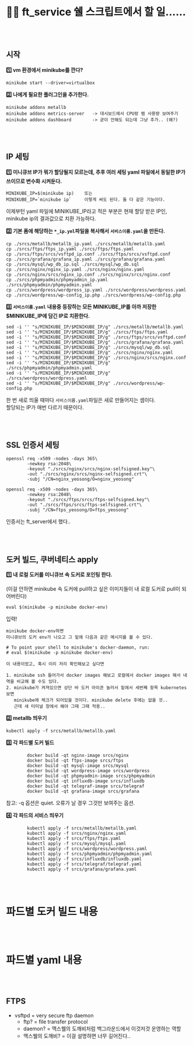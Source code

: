 <br><br>


# 🧘‍♂ ft_service 쉘 스크립트에서 할 일......


<br><br>

## 시작

**1️⃣  vm 환경에서 minikube를 깐다?**

~~~
minikube start --driver=virtualbox
~~~
 
**2️⃣  나에게 필요한 플러그인을 추가한다.**

~~~
minikube addons metallb
minikube addons metrics-server   -> 대시보드에서 CPU랑 램 사용량 보여주기
minikube addons dashboard        -> 굳이 안해도 되는데 그냥 추가.. (왜?)
~~~

<br><br>

## IP 세팅

**1️⃣  미니큐브 IP가 뭐가 할당될지 모르는데, 추후 여러 세팅 yaml 파일에서 동일한 IP가 쓰이므로 변수화 시켜둔다.**

~~~
MINIKUBE_IP=$(minikube ip)    또는
MINIKUBE_IP=`minikube ip`     이렇게 써도 된다. 둘 다 같은 기능이다.    
~~~

이제부턴 yaml 파일에 MINIKUBE_IP라고 적은 부분은 현재 할당 받은 IP인, minikube ip의 결과값으로 치환 가능하다.

**2️⃣  기본 폼에 해당하는 `*_ip.yml`파일을 복사해서 `서비스이름.yaml`을 만든다.**

~~~
cp ./srcs/metallb/metallb_ip.yaml ./srcs/metallb/metallb.yaml
cp ./srcs/ftps/ftps_ip.yaml ./srcs/ftps/ftps.yaml
cp ./srcs/ftps/srcs/vsftpd_ip.conf ./srcs/ftps/srcs/vsftpd.conf
cp ./srcs/grafana/grafana_ip.yaml ./srcs/grafana/grafana.yaml
cp ./srcs/mysql/wp_db_ip.sql ./srcs/mysql/wp_db.sql
cp ./srcs/nginx/nginx_ip.yaml ./srcs/nginx/nginx.yaml
cp ./srcs/nginx/srcs/nginx_ip.conf ./srcs/nginx/srcs/nginx.conf
cp ./srcs/phpmyadmin/phpmyadmin_ip.yaml ./srcs/phpmyadmin/phpmyadmin.yaml
cp ./srcs/wordpress/wordpress_ip.yaml ./srcs/wordpress/wordpress.yaml
cp ./srcs/wordpress/wp-config_ip.php ./srcs/wordpress/wp-config.php 
~~~

**3️⃣  `서비스이름.yaml` 내용중 등장하는 모든 MINIKUBE_IP를 아까 저장한 $MINIKUBE_IP에 담긴 IP로 치환한다.**

~~~
sed -i '' "s/MINIKUBE_IP/$MINIKUBE_IP/g" ./srcs/metallb/metallb.yaml
sed -i '' "s/MINIKUBE_IP/$MINIKUBE_IP/g" ./srcs/ftps/ftps.yaml
sed -i '' "s/MINIKUBE_IP/$MINIKUBE_IP/g" ./srcs/ftps/srcs/vsftpd.conf
sed -i '' "s/MINIKUBE_IP/$MINIKUBE_IP/g" ./srcs/grafana/grafana.yaml
sed -i '' "s/MINIKUBE_IP/$MINIKUBE_IP/g" ./srcs/mysql/wp_db.sql
sed -i '' "s/MINIKUBE_IP/$MINIKUBE_IP/g" ./srcs/nginx/nginx.yaml
sed -i '' "s/MINIKUBE_IP/$MINIKUBE_IP/g" ./srcs/nginx/srcs/nginx.conf
sed -i '' "s/MINIKUBE_IP/$MINIKUBE_IP/g" ./srcs/phpmyadmin/phpmyadmin.yaml
sed -i '' "s/MINIKUBE_IP/$MINIKUBE_IP/g" ./srcs/wordpress/wordpress.yaml
sed -i '' "s/MINIKUBE_IP/$MINIKUBE_IP/g" ./srcs/wordpress/wp-config.php 
~~~

한 번 새로 띄울 때마다 `서비스이름.yaml`파일은 새로 만들어지는 셈이다. <br>
할당되는 IP가 매번 다르기 때문이다.

<br><br>

## SSL 인증서 세팅

~~~
openssl req -x509 -nodes -days 365\
		-newkey rsa:2048\
		-keyout "./srcs/nginx/srcs/nginx-selfsigned.key"\
		-out "./srcs/nginx/srcs/nginx-selfsigned.crt"\
		-subj "/CN=nginx_yeosong/O=nginx_yeosong"

openssl req -x509 -nodes -days 365\
		-newkey rsa:2048\
		-keyout "./srcs/ftps/srcs/ftps-selfsigned.key"\
		-out "./srcs/ftps/srcs/ftps-selfsigned.crt"\
		-subj "/CN=ftps_yeosong/O=ftps_yeosong"
~~~

인증서는 ft_server에서 했다..

<br><br>



## 도커 빌드, 쿠버네티스 apply

**1️⃣  내 로컬 도커를 미니큐브 속 도커로 포인팅 한다.**

(이걸 안하면 minikube 속 도커에 pull하고 싶은 이미지들이 내 로컬 도커로 pull이 되어버린다)

~~~
eval $(minikube -p minikube docker-env)
~~~

입력!


~~~
minikube docker-env하면
미니큐브의 도커 env가 나오고 그 밑에 다음과 같은 메시지를 볼 수 있다.

# To point your shell to minikube's docker-daemon, run:
# eval $(minikube -p minikube docker-env)

이 내용이었고, 혹시 이리 저리 확인해보고 싶다면

1. minikube ssh 들어가서 docker images 해보고 로컬에서 docker images 해서 내역을 비교해 볼 수도 있다.
2. minikube가 켜져있으면 상단 바 도커 아이콘 눌러서 밑에서 세번째 항목 kubernetes 보면
   minikube에 체크가 되어있을 것이다. minikube delete 후에는 없을 것..
   근데 새 터미널 창에서 해야 그때 그때 적용..
~~~

**2️⃣  metallb 띄우기**

~~~
kubectl apply -f srcs/metallb/metallb.yaml
~~~

**3️⃣  각 파드별 도커 빌드**

~~~
        docker build -qt nginx-image srcs/nginx
        docker build -qt ftps-image srcs/ftps
        docker build -qt mysql-image srcs/mysql
        docker build -qt wordpress-image srcs/wordpress
        docker build -qt phpmyadmin-image srcs/phpmyadmin
        docker build -qt influxdb-image srcs/influxdb
        docker build -qt telegraf-image srcs/telegraf
        docker build -qt grafana-image srcs/grafana
~~~

참고: -q 옵션은 quiet. 오류가 날 경우 그것만 보여주는 옵션.




**4️⃣  각 파드의 서비스 띄우기**

~~~
        kubectl apply -f srcs/metallb/metallb.yaml
        kubectl apply -f srcs/nginx/nginx.yaml
        kubectl apply -f srcs/ftps/ftps.yaml
        kubectl apply -f srcs/mysql/mysql.yaml
        kubectl apply -f srcs/wordpress/wordpress.yaml
        kubectl apply -f srcs/phpmyadmin/phpmyadmin.yaml
        kubectl apply -f srcs/influxdb/influxdb.yaml
        kubectl apply -f srcs/telegraf/telegraf.yaml
        kubectl apply -f srcs/grafana/grafana.yaml
~~~


<br><br>

# 파드별 도커 빌드 내용

<br><br>

# 파드별 yaml 내용

<br><br>


## FTPS

- vsftpd = very secure ftp daemon
  - ftp? = file transfer protocol
  - daemon? = 맥스웰의 도깨비처럼 백그라운드에서 이것저것 운영하는 역할 
  - 맥스웰의 도깨비? = 이걸 설명하면 너무 길어진다..
